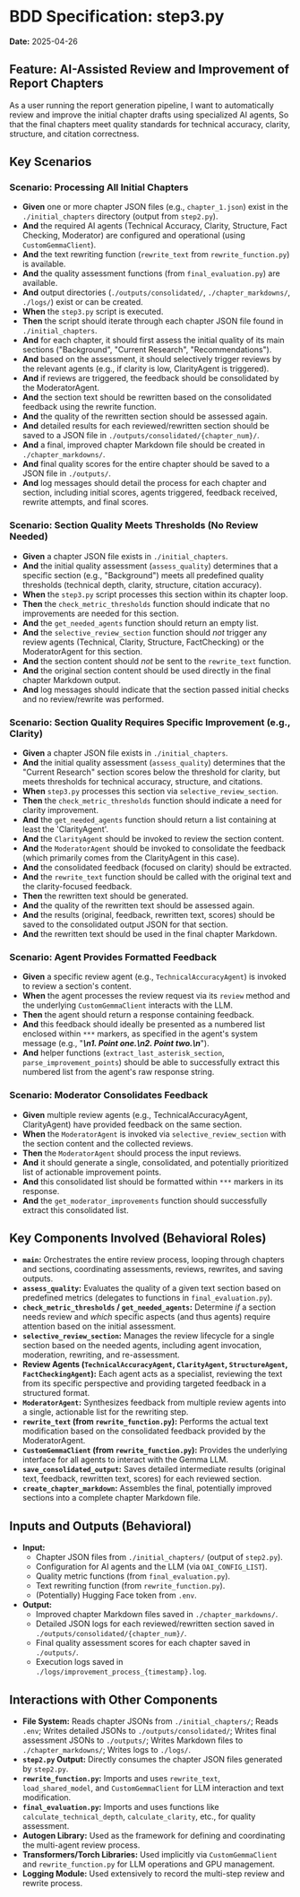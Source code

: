 # BDD Specification: step3.py

**Date:** 2025-04-26

## Feature: AI-Assisted Review and Improvement of Report Chapters

As a user running the report generation pipeline,
I want to automatically review and improve the initial chapter drafts using specialized AI agents,
So that the final chapters meet quality standards for technical accuracy, clarity, structure, and citation correctness.

## Key Scenarios

### Scenario: Processing All Initial Chapters

* **Given** one or more chapter JSON files (e.g., `chapter_1.json`) exist in the `./initial_chapters` directory (output from `step2.py`).
* **And** the required AI agents (Technical Accuracy, Clarity, Structure, Fact Checking, Moderator) are configured and operational (using `CustomGemmaClient`).
* **And** the text rewriting function (`rewrite_text` from `rewrite_function.py`) is available.
* **And** the quality assessment functions (from `final_evaluation.py`) are available.
* **And** output directories (`./outputs/consolidated/`, `./chapter_markdowns/`, `./logs/`) exist or can be created.
* **When** the `step3.py` script is executed.
* **Then** the script should iterate through each chapter JSON file found in `./initial_chapters`.
* **And** for each chapter, it should first assess the initial quality of its main sections ("Background", "Current Research", "Recommendations").
* **And** based on the assessment, it should selectively trigger reviews by the relevant agents (e.g., if clarity is low, ClarityAgent is triggered).
* **And** if reviews are triggered, the feedback should be consolidated by the ModeratorAgent.
* **And** the section text should be rewritten based on the consolidated feedback using the rewrite function.
* **And** the quality of the rewritten section should be assessed again.
* **And** detailed results for each reviewed/rewritten section should be saved to a JSON file in `./outputs/consolidated/{chapter_num}/`.
* **And** a final, improved chapter Markdown file should be created in `./chapter_markdowns/`.
* **And** final quality scores for the entire chapter should be saved to a JSON file in `./outputs/`.
* **And** log messages should detail the process for each chapter and section, including initial scores, agents triggered, feedback received, rewrite attempts, and final scores.

### Scenario: Section Quality Meets Thresholds (No Review Needed)

* **Given** a chapter JSON file exists in `./initial_chapters`.
* **And** the initial quality assessment (`assess_quality`) determines that a specific section (e.g., "Background") meets all predefined quality thresholds (technical depth, clarity, structure, citation accuracy).
* **When** the `step3.py` script processes this section within its chapter loop.
* **Then** the `check_metric_thresholds` function should indicate that no improvements are needed for this section.
* **And** the `get_needed_agents` function should return an empty list.
* **And** the `selective_review_section` function should *not* trigger any review agents (Technical, Clarity, Structure, FactChecking) or the ModeratorAgent for this section.
* **And** the section content should *not* be sent to the `rewrite_text` function.
* **And** the original section content should be used directly in the final chapter Markdown output.
* **And** log messages should indicate that the section passed initial checks and no review/rewrite was performed.

### Scenario: Section Quality Requires Specific Improvement (e.g., Clarity)

* **Given** a chapter JSON file exists in `./initial_chapters`.
* **And** the initial quality assessment (`assess_quality`) determines that the "Current Research" section scores below the threshold for clarity, but meets thresholds for technical accuracy, structure, and citations.
* **When** `step3.py` processes this section via `selective_review_section`.
* **Then** the `check_metric_thresholds` function should indicate a need for clarity improvement.
* **And** the `get_needed_agents` function should return a list containing at least the 'ClarityAgent'.
* **And** the `ClarityAgent` should be invoked to review the section content.
* **And** the `ModeratorAgent` should be invoked to consolidate the feedback (which primarily comes from the ClarityAgent in this case).
* **And** the consolidated feedback (focused on clarity) should be extracted.
* **And** the `rewrite_text` function should be called with the original text and the clarity-focused feedback.
* **Then** the rewritten text should be generated.
* **And** the quality of the rewritten text should be assessed again.
* **And** the results (original, feedback, rewritten text, scores) should be saved to the consolidated output JSON for that section.
* **And** the rewritten text should be used in the final chapter Markdown.

### Scenario: Agent Provides Formatted Feedback

* **Given** a specific review agent (e.g., `TechnicalAccuracyAgent`) is invoked to review a section's content.
* **When** the agent processes the review request via its `review` method and the underlying `CustomGemmaClient` interacts with the LLM.
* **Then** the agent should return a response containing feedback.
* **And** this feedback should ideally be presented as a numbered list enclosed within `***` markers, as specified in the agent's system message (e.g., "***\n1. Point one.\n2. Point two.\n***").
* **And** helper functions (`extract_last_asterisk_section`, `parse_improvement_points`) should be able to successfully extract this numbered list from the agent's raw response string.

### Scenario: Moderator Consolidates Feedback

* **Given** multiple review agents (e.g., TechnicalAccuracyAgent, ClarityAgent) have provided feedback on the same section.
* **When** the `ModeratorAgent` is invoked via `selective_review_section` with the section content and the collected reviews.
* **Then** the `ModeratorAgent` should process the input reviews.
* **And** it should generate a single, consolidated, and potentially prioritized list of actionable improvement points.
* **And** this consolidated list should be formatted within `***` markers in its response.
* **And** the `get_moderator_improvements` function should successfully extract this consolidated list.

## Key Components Involved (Behavioral Roles)

* **`main`:** Orchestrates the entire review process, looping through chapters and sections, coordinating assessments, reviews, rewrites, and saving outputs.
* **`assess_quality`:** Evaluates the quality of a given text section based on predefined metrics (delegates to functions in `final_evaluation.py`).
* **`check_metric_thresholds` / `get_needed_agents`:** Determine *if* a section needs review and *which* specific aspects (and thus agents) require attention based on the initial assessment.
* **`selective_review_section`:** Manages the review lifecycle for a single section based on the needed agents, including agent invocation, moderation, rewriting, and re-assessment.
* **Review Agents (`TechnicalAccuracyAgent`, `ClarityAgent`, `StructureAgent`, `FactCheckingAgent`):** Each agent acts as a specialist, reviewing the text from its specific perspective and providing targeted feedback in a structured format.
* **`ModeratorAgent`:** Synthesizes feedback from multiple review agents into a single, actionable list for the rewriting step.
* **`rewrite_text` (from `rewrite_function.py`):** Performs the actual text modification based on the consolidated feedback provided by the ModeratorAgent.
* **`CustomGemmaClient` (from `rewrite_function.py`):** Provides the underlying interface for all agents to interact with the Gemma LLM.
* **`save_consolidated_output`:** Saves detailed intermediate results (original text, feedback, rewritten text, scores) for each reviewed section.
* **`create_chapter_markdown`:** Assembles the final, potentially improved sections into a complete chapter Markdown file.

## Inputs and Outputs (Behavioral)

* **Input:**
  * Chapter JSON files from `./initial_chapters/` (output of `step2.py`).
  * Configuration for AI agents and the LLM (via `OAI_CONFIG_LIST`).
  * Quality metric functions (from `final_evaluation.py`).
  * Text rewriting function (from `rewrite_function.py`).
  * (Potentially) Hugging Face token from `.env`.
* **Output:**
  * Improved chapter Markdown files saved in `./chapter_markdowns/`.
  * Detailed JSON logs for each reviewed/rewritten section saved in `./outputs/consolidated/{chapter_num}/`.
  * Final quality assessment scores for each chapter saved in `./outputs/`.
  * Execution logs saved in `./logs/improvement_process_{timestamp}.log`.

## Interactions with Other Components

* **File System:** Reads chapter JSONs from `./initial_chapters/`; Reads `.env`; Writes detailed JSONs to `./outputs/consolidated/`; Writes final assessment JSONs to `./outputs/`; Writes Markdown files to `./chapter_markdowns/`; Writes logs to `./logs/`.
* **`step2.py` Output:** Directly consumes the chapter JSON files generated by `step2.py`.
* **`rewrite_function.py`:** Imports and uses `rewrite_text`, `load_shared_model`, and `CustomGemmaClient` for LLM interaction and text modification.
* **`final_evaluation.py`:** Imports and uses functions like `calculate_technical_depth`, `calculate_clarity`, etc., for quality assessment.
* **Autogen Library:** Used as the framework for defining and coordinating the multi-agent review process.
* **Transformers/Torch Libraries:** Used implicitly via `CustomGemmaClient` and `rewrite_function.py` for LLM operations and GPU management.
* **Logging Module:** Used extensively to record the multi-step review and rewrite process.
